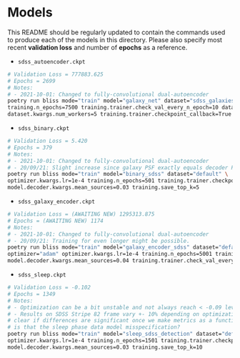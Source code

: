 # Models

This README should be regularly updated to contain the commands used to produce each of the models
in this directory. Please also specify most recent **validation loss** and number of
**epochs** as a reference.

* ``sdss_autoencoder.ckpt``

```bash
# Validation Loss = 777883.625
# Epochs = 2699
# Notes:
# - 2021-10-01: Changed to fully-convolutional dual-autoencoder
poetry run bliss mode="train" model="galaxy_net" dataset="sdss_galaxies" optimizer="adam" \
training.n_epochs=7500 training.trainer.check_val_every_n_epoch=10 dataset.kwargs.noise_factor=0.01 \
dataset.kwargs.num_workers=5 training.trainer.checkpoint_callback=True
```

* ``sdss_binary.ckpt``

```bash
# Validation Loss = 5.420
# Epochs = 379
# Notes:
# - 2021-10-01: Changed to fully-convolutional dual-autoencoder
# - 20/09/21: Slight increase since galaxy PSF exactly equals decoder PSF
poetry run bliss mode="train" model="binary_sdss" dataset="default" \
optimizer.kwargs.lr=1e-4 training.n_epochs=501 training.trainer.checkpoint_callback=True \
model.decoder.kwargs.mean_sources=0.03 training.save_top_k=5
```

* ``sdss_galaxy_encoder.ckpt``

```bash
# Validation Loss = (AWAITING NEW) 1295313.875
# Epochs = (AWAITING NEW) 1174
# Notes:
# - 2021-10-01: Changed to fully-convolutional dual-autoencoder
# - 20/09/21: Training for even longer might be possible.
poetry run bliss mode="train" model="galaxy_encoder_sdss" dataset="default" \
optimizer="adam" optimizer.kwargs.lr=1e-4 training.n_epochs=5001 training.trainer.checkpoint_callback=True \
model.decoder.kwargs.mean_sources=0.04 training.trainer.check_val_every_n_epoch=25
```

* ``sdss_sleep.ckpt``

```bash
# Validation Loss = -0.102
# Epochs = 1349
# Notes:
# - Optimization can be a bit unstable and not always reach < -0.09 level (which seems to be significant cutoff)
# - Results on SDSS Stripe 82 frame vary +- 10% depending on optimization (at least current metrics), might become
# clear if differences are significant once we make metrics as a function of magnitude. Another possibility
# is that the sleep phase data model misspecification?
poetry run bliss mode="train" model="sleep_sdss_detection" dataset="default" \
optimizer.kwargs.lr=1e-4 training.n_epochs=1501 training.trainer.checkpoint_callback=True \
model.decoder.kwargs.mean_sources=0.03 training.save_top_k=10
```
